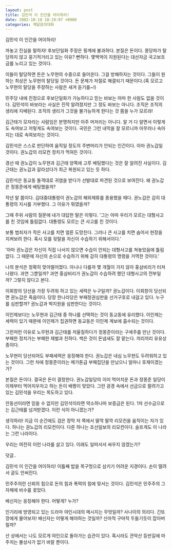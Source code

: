 ```yaml
---
layout: post
title: 김민석 이 인간을 어이하리!
date: 2002-10-18 18:19:07 +0900
categories: 깨달음의대화
---
```

김민석 이 인간을 어이하리!
  

  
까놓고 진실을 말하자! 후보단일화 주장은 핑계에 불과하다. 본질은 돈이다. 몽당파가 탈당하지 않고 뭉기적거리고 있는 이유? 뻔하다. 몇백억이 지원된다는 대선자금 국고보조금를 노리고 있는 것이다.
  

  
이들이 탈당하면 돈은 노무현의 수중으로 들어온다. 그걸 방해하자는 것이다. 그들이 원하는 최상은 노무현의 탈당일 것이다. 돈 문제가 저절로 해결되기 때문이다.(혹 모르고 노무현의 탈당을 주장하는 사람은 새겨 듣기를~!)
  

  
민주당 내에 진정으로 후보단일화가 가능하다고 믿는 바보는 아마 한 사람도 없을 것이다. 김민석이 바보라는 사실은 진작 알려졌지만 그 정도 바보는 아니다. 조직은 조직의 생리에 지배된다. 조직의 생리가 그것을 불가능하게 한다는 것 쯤을 누가 모르랴!
  

  
김근태가 모자라는 사람임은 분명하지만 아주 머저리는 아니다. 알 거 다 알면서 이렇게도 속여보고 저렇게도 속여보는 것이다. 국민은 그런 내막을 잘 모르니까 아무러나 속아지는 대로 속여보자는 것이다.
  

  
김민석은 스스로 판단하여 움직일 정도의 주변머리가 안되는 인간이다. 아마 권노갑일 것이다. 권노갑의 리모컨 정치가 먹혀든 것이다.
  

  
경선 때 권노갑이 노무현과 김근태 양쪽에 고루 배팅했다는 것은 잘 알려진 사실이다. 김근태는 권노갑과 갈라섰다가 최근 복원되고 있는 듯 하다.
  

  
김민석은 동교동 돌격대로 귀염을 받다가 선발대로 파견된 것으로 보여진다. 왜 권노갑은 정몽준에게 배팅했을까?
  

  
작년 말 쯤이다. 김대중대통령이 권노갑의 해외체류를 종용했을 때다. 권노갑은 감히 대통령의 지시를 거부했다. 그 이유가 뭐였을까?
  

  
그때 주위 사람의 질문에 내가 대답한 말은 이렇다. '그는 아마 우리가 모르는 대형사고를 친 것임에 틀림없다. 대통령도 모르는 큰 사고를 친 것이다.
  

  
보통 범죄자가 작은 사고를 치면 얼른 도망친다. 그러나 큰 사고를 치면 숨어서 현장을 지켜보려 한다. 혹시 모를 뒷탈을 자신이 수습하기 위해서이다.'
  

  
'아마 권노갑은 자신이 직접 나서지 않으면 수습이 안되는 대형사고를 쳐놓았음에 틀림없다. 그 때문에 자신의 손으로 수습하기 위해 감히 대통령의 명령을 거역한 것이다.'
  

  
나의 분석은 정확히 맞아떨어졌다. 아니나 다를까 몇 개월이 가지 않아 홍삼비리가 터져나왔다. 과연 그뿐일까? 과연 홍삼비리가 권노갑이 수습하려 했던 대형사고의 전부일까? 그렇지 않다고 본다.
  

  
이회창의 당선을 가장 두려워 하고 있는 세력은 누구일까? 권노갑이다. 이회창이 당선되면 권노갑은 죽음이다. 당장 한나라당은 부패정권심판을 선거구호로 내걸고 있다. 누구를 심판할까? 권노갑과 박지원을 심판한다는 것이다.
  

  
이인제보다는 노무현과 김근태 중 하나를 선택하는 것이 동교동에 유리했다. 이인제는 세력이 있기 때문에 이인제가 집권하면 동교동은 이인제 계보에 흡수되는 것이다.
  

  
그런저런 이유로 노무현과 김근태를 저울질하다가 정몽준이라는 구세주를 만난 것이다. 부패한 정치가는 부패한 재벌과 친하다. 썩은 것이 돈냄새도 잘 맡는다. 끼리끼리 유유상종이다.
  

  
노무현이 당선되어도 부패세력은 응징해야 한다. 권노갑은 내심 노무현도 두려워하고 있는 것이다. 그런 차에 정몽준이라는 메가톤급 부패집단을 만났으니 얼마나 호재이겠는가?
  

  
본질은 돈이다. 결국은 돈이 결정한다. 권노갑일당의 이미 먹어치운 돈과 정몽준 일당이 이제부터 먹어치우자고 하는 돈이 배짱이 맞았다. 그런 광경 속에서 선금으로 팔려가고 있는 김민석을 우리는 목도하고 있다.
  

  
안동선이라면 믿을 수 없지만 김민석이라면 약소하나마 보증금은 된다. 1차 선수금으로는 김근태를 넘겨받겠다. 이런 식이 아니겠는가?
  

  
생각하라! 지금 이 순간에도 검은 장막 저 쪽에서 딸깍 딸깍 리모컨을 움직이는 자가 있다. 하나는 권노갑의 리모컨이다. 다른 하나는 조선일보의 리모컨이다. 슬프게도 이 나라는 그런 나라이다.
  

  
우리는 여전히 이런 나라를 살고 있다. 이래도 일떠서서 싸우지 않겠는가?
  

  

  

  
덧글..
  
김민석 이 인간을 어이하리! 이틀째 밥을 목구멍으로 삼키기 어려운 지경이다. 손이 떨려서 글도 안써진다.
  

  
민주주의란 신뢰의 힘으로 돈의 힘과 폭력의 힘에 맞서는 것이다. 김민석은 민주주의 그 자체에 비수를 꽂았다.
  

  
배신자는 응징해야 한다. 어떻게? 누가?
  

  
인기리에 방영되고 있는 드라마 야인시대의 메시지는 무엇일까? 사나이의 의리다. 긴또깡에게 물어보자! 배신자는 어떻게 해야하는 것일까? 신마적 구마적 두들기듯이 잡아버릴까?
  

  
산 상에서는 나도 모르게 야인으로 돌아가는 습관이 있다. 혹시라도 관악산 등반길에 마주치는 불상사가 없기 바랄 뿐이다.